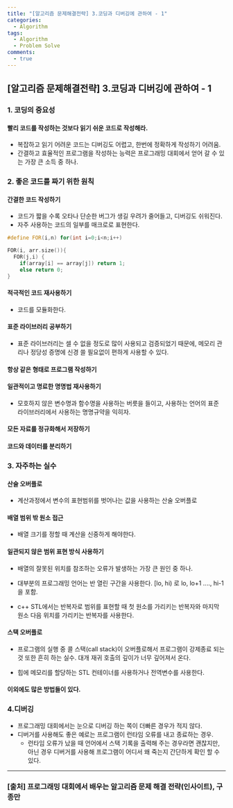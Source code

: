 ```yaml
---
title: "[알고리즘 문제해결전략] 3.코딩과 디버깅에 관하여 - 1"
categories:
  - Algorithm
tags:
  - Algorithm
  - Problem Solve
comments:
  - true
---
```


## [알고리즘 문제해결전략] 3.코딩과 디버깅에 관하여 - 1

### 1. 코딩의 중요성

#### 빨리 코드를 작성하는 것보다 읽기 쉬운 코드로 작성해라.
* 복잡하고 읽기 어려운 코드는 디버깅도 어렵고, 한번에 정확하게 작성하기 어려움.
* 간결하고 효율적인 프로그램을 작성하는 능력은 프로그래밍 대회에서 얻어 갈 수 있는 가장 큰 소득 중 하나.

### 2. 좋은 코드를 짜기 위한 원칙

#### 간결한 코드 작성하기
* 코드가 짧을 수록 오타나 단순한 버그가 생길 우려가 줄어들고, 디버깅도 쉬워진다.
* 자주 사용하는 코드의 일부를 매크로로 표현한다.

```cpp
#define FOR(i,n) for(int i=0;i<n;i++)

FOR(i, arr.size()){
  FOR(j,i) {
    if(array[i] == array[j]) return 1;
    else return 0;
}
```


#### 적극적인 코드 재사용하기
* 코드를 모듈화한다.

#### 표준 라이브러리 공부하기
* 표준 라이브러리는 셀 수 없을 정도로 많이 사용되고 검증되었기 때문에, 메모리 관리나 정당성 증명에 신경 쓸 필요없이 편하게 사용할 수 있다.

#### 항상 같은 형태로 프로그램 작성하기

#### 일관적이고 명료한 명명법 재사용하기
* 모호하지 않은 변수명과 함수명을 사용하는 버릇을 들이고, 사용하는 언어의 표준 라이브러리에서 사용하는 명명규약을 익히자.

#### 모든 자료를 정규화해서 저장하기

#### 코드와 데이터를 분리하기

### 3. 자주하는 실수

#### 산술 오버플로
* 계산과정에서 변수의 표현범위를 벗어나는 값을 사용하는 산술 오버플로

#### 배열 범위 밖 원소 접근
* 배열 크기를 정할 때 계산을 신중하게 해야한다.

#### 일관되지 않은 범위 표현 방식 사용하기
* 배열의 잘못된 위치를 참조하는 오류가 발생하는 가장 큰 원인 중 하나.

* 대부분의 프로그래밍 언어는 반 열린 구간을 사용한다. [lo, hi) 로 lo, lo+1 ...., hi-1 을 포함.

* c++ STL에서는 반복자로 범위를 표현할 때 첫 원소를 가리키는 반복자와 마지막 원소 다음 위치를 가리키는 반복자를 사용한다.

#### 스택 오버플로
* 프로그램의 실행 중 콜 스택(call stack)이 오버플로해서 프로그램이 강제종료 되는 것 또한 흔히 하는 실수. 대개 재귀 호출의 깊이가 너무 깊어져서 온다.

* 힙에 메모리를 할당하는 STL 컨테이너를 사용하거나 전역변수를 사용한다.

#### 이외에도 많은 방법들이 있다.

### 4.디버깅

* 프로그래밍 대회에서는 눈으로 디버깅 하는 쪽이 더빠른 경우가 적지 않다.
* 디버거를 사용해도 좋은 예로는 프로그램이 런타임 오류를 내고 종료하는 경우.
  - 런타임 오류가 났을 때 언어에서 스택 기록을 출력해 주는 경우라면 괜찮지만, 아닌 경우 디버거를 사용해 프로그램이 어디서 왜 죽는지 간단하게 확인 할 수 있다.

---

### [출처] 프로그래밍 대회에서 배우는 알고리즘 문제 해결 전략(인사이트), 구종만
